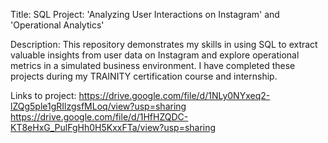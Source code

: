 Title: SQL Project: 'Analyzing User Interactions on Instagram' and 'Operational Analytics'

Description:
This repository demonstrates my skills in using SQL to extract valuable insights from user data on Instagram and explore operational metrics in a simulated business environment. 
I have completed these projects during my TRAINITY certification course and internship.

Links to project:
https://drive.google.com/file/d/1NLy0NYxeq2-lZQg5ple1gRIlzgsfMLoq/view?usp=sharing
https://drive.google.com/file/d/1HfHZQDC-KT8eHxG_PulFgHh0H5KxxFTa/view?usp=sharing
